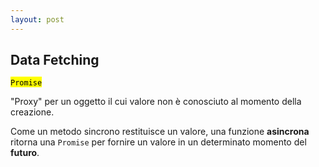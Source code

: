 ```yaml
---
layout: post
---
```


## Data Fetching
<mark><code>Promise</code></mark>

"Proxy" per un oggetto il cui valore non è conosciuto al momento della creazione.

Come un metodo sincrono restituisce un valore, una funzione **asincrona** ritorna una `Promise` per fornire un valore in un determinato momento del **futuro**.